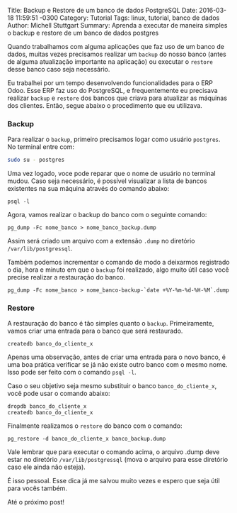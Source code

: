 Title: Backup e Restore de um banco de dados PostgreSQL
Date: 2016-03-18 11:59:51 -0300
Category: Tutorial
Tags: linux, tutorial, banco de dados
Author: Michell Stuttgart
Summary: Aprenda a executar de maneira simples o backup e restore de um banco de dados postgres

Quando trabalhamos com alguma aplicações que faz uso de um banco de dados, muitas vezes precisamos realizar um `backup` do nosso banco (antes de alguma atualização importante na aplicação) ou executar o `restore` desse banco caso seja necessário.

Eu trabalhei por um tempo desenvolvendo funcionalidades para o ERP Odoo. Esse ERP faz uso do PostgreSQL, e frequentemente eu precisava realizar `backup` e `restore` dos bancos que criava para atualizar as máquinas dos clientes. Então, segue abaixo o procedimento que eu utilizava.

### Backup

Para realizar o `backup`, primeiro precisamos logar como usuário `postgres`. No terminal entre com:

```bash
sudo su - postgres
```

Uma vez logado, voce pode reparar que o nome de usuário no terminal mudou. Caso seja necessário, é possível visualizar a lista de bancos existentes na sua máquina através do comando abaixo:

```
psql -l
```

Agora, vamos realizar o backup do banco com o seguinte comando:

```
pg_dump -Fc nome_banco > nome_banco_backup.dump
```

Assim será criado um arquivo com a extensão `.dump` no diretório `/var/lib/postgressql`.

Também podemos incrementar o comando de modo a deixarmos registrado o dia, hora e minuto em que o `backup` foi realizado, algo muito útil caso você precise realizar a restauração do banco.

```
pg_dump -Fc nome_banco > nome_banco-backup-`date +%Y-%m-%d-%H-%M`.dump
```

### Restore

A restauração do banco é tão simples quanto o `backup`.
Primeiramente, vamos criar uma entrada para o banco que será restaurado.

```
createdb banco_do_cliente_x
```

Apenas uma observação, antes de criar uma entrada para o novo banco, é uma boa prática verificar se já não existe outro banco com o mesmo nome. Isso pode ser feito com o comando `psql -l`.

Caso o seu objetivo seja mesmo substituir o banco `banco_do_cliente_x`, você pode usar o comando abaixo:

```
dropdb banco_do_cliente_x
createdb banco_do_cliente_x
```

Finalmente realizamos o `restore` do banco com o comando:

```
pg_restore -d banco_do_cliente_x banco_backup.dump
```

Vale lembrar que para executar o comando acima, o arquivo .dump deve estar no diretório `/var/lib/postgressql` (mova o arquivo para esse diretório caso ele ainda não esteja).

É isso pessoal. Esse dica já me salvou muito vezes e espero que seja útil para vocês também.

Até o próximo post!
